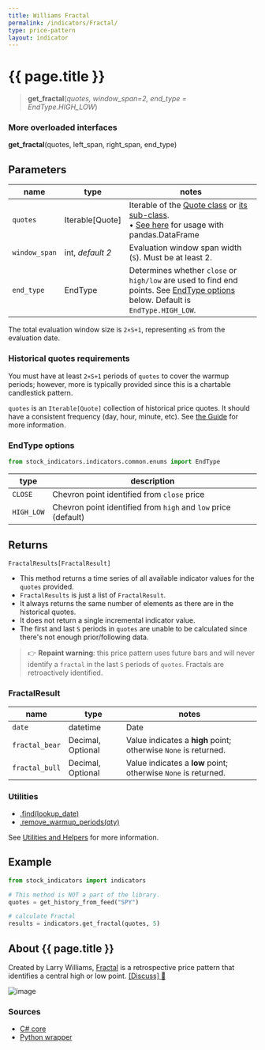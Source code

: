 ```yaml
---
title: Williams Fractal
permalink: /indicators/Fractal/
type: price-pattern
layout: indicator
---
```


# {{ page.title }}

><span class="indicator-syntax">**get_fractal**(*quotes, window_span=2, end_type = EndType.HIGH_LOW*)</span>

### More overloaded interfaces

**get_fractal**(quotes, left_span, right_span, end_type)

## Parameters

| name | type | notes
| -- |-- |--
| `quotes` | Iterable[Quote] | Iterable of the [Quote class]({{site.baseurl}}/guide/#historical-quotes) or [its sub-class]({{site.baseurl}}/guide/#using-custom-quote-classes). <br><span class='qna-dataframe'> • [See here]({{site.baseurl}}/guide/#using-pandasdataframe) for usage with pandas.DataFrame</span>
| `window_span` | int, *default 2* | Evaluation window span width (`S`).  Must be at least 2.
| `end_type` | EndType | Determines whether `close` or `high/low` are used to find end points.  See [EndType options](#endtype-options) below.  Default is `EndType.HIGH_LOW`.

The total evaluation window size is `2×S+1`, representing `±S` from the evaluation date.

### Historical quotes requirements

You must have at least `2×S+1` periods of `quotes` to cover the warmup periods; however, more is typically provided since this is a chartable candlestick pattern.

`quotes` is an `Iterable[Quote]` collection of historical price quotes.  It should have a consistent frequency (day, hour, minute, etc).  See [the Guide]({{site.baseurl}}/guide/#historical-quotes) for more information.

### EndType options

```python
from stock_indicators.indicators.common.enums import EndType
```

| type | description
|-- |--
| `CLOSE` | Chevron point identified from `close` price
| `HIGH_LOW` | Chevron point identified from `high` and `low` price (default)

## Returns

```python
FractalResults[FractalResult]
```

- This method returns a time series of all available indicator values for the `quotes` provided.
- `FractalResults` is just a list of `FractalResult`.
- It always returns the same number of elements as there are in the historical quotes.
- It does not return a single incremental indicator value.
- The first and last `S` periods in `quotes` are unable to be calculated since there's not enough prior/following data.

>&#128073; **Repaint warning**: this price pattern uses future bars and will never identify a `fractal` in the last `S` periods of `quotes`.  Fractals are retroactively identified.

### FractalResult

| name | type | notes
| -- |-- |--
| `date` | datetime | Date
| `fractal_bear` | Decimal, Optional | Value indicates a **high** point; otherwise `None` is returned.
| `fractal_bull` | Decimal, Optional | Value indicates a **low** point; otherwise `None` is returned.

### Utilities

- [.find(lookup_date)]({{site.baseurl}}/utilities#find-indicator-result-by-date)
- [.remove_warmup_periods(qty)]({{site.baseurl}}/utilities#remove-warmup-periods)

See [Utilities and Helpers]({{site.baseurl}}/utilities#utilities-for-indicator-results) for more information.

## Example

```python
from stock_indicators import indicators

# This method is NOT a part of the library.
quotes = get_history_from_feed("SPY")

# calculate Fractal
results = indicators.get_fractal(quotes, 5)
```

## About {{ page.title }}

Created by Larry Williams, [Fractal](https://www.investopedia.com/terms/f/fractal.asp) is a retrospective price pattern that identifies a central high or low point.
[[Discuss] &#128172;]({{site.dotnet.repo}}/discussions/255 "Community discussion about this indicator")

![image]({{site.dotnet.charts}}/Fractal.png)

### Sources

- [C# core]({{site.dotnet.src}}/e-k/Fractal/Fractal.Series.cs)
- [Python wrapper]({{site.python.src}}/fractal.py)
